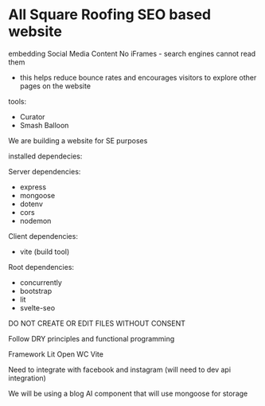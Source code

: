 # All Square Roofing SEO based website

embedding Social Media Content
No iFrames - search engines cannot read them 
  - this helps reduce bounce rates and encourages visitors to explore other pages on the website

tools:  
  - Curator
  - Smash Balloon


We are building a website for SE purposes

installed dependecies:

Server dependencies:
  - express
  - mongoose
  - dotenv
  - cors
  - nodemon

  Client dependencies:
  - vite (build tool)

  Root dependencies:
  - concurrently
  - bootstrap
  - lit
  - svelte-seo

DO NOT CREATE OR EDIT FILES WITHOUT CONSENT

Follow DRY principles and functional programming

Framework
Lit
Open WC
Vite

Need to integrate with facebook and instagram (will need to dev api integration)

We will be using a blog AI component that will use mongoose for storage